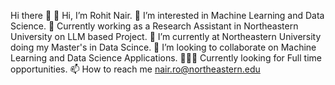  Hi there 👋
👋 Hi, I’m Rohit Nair.
👀 I’m interested in Machine Learning and Data Science.
🔬 Currently working as a Research Assistant in Northeastern University on LLM based Project.
🌱 I’m currently at Northeastern University doing my Master's in Data Scince.
💞️ I’m looking to collaborate on Machine Learning and Data Science Applications.
🧑🏻‍💻 Currently looking for Full time opportunities.
📫 How to reach me nair.ro@northeastern.edu
<!--
**ronair212/ronair212** is a ✨ _special_ ✨ repository because its `README.md` (this file) appears on your GitHub profile.

Here are some ideas to get you started:

- 🔭 I’m currently working on ...
- 🌱 I’m currently learning ...
- 👯 I’m looking to collaborate on ...
- 🤔 I’m looking for help with ...
- 💬 Ask me about ...
- 📫 How to reach me: ...
- 😄 Pronouns: ...
- ⚡ Fun fact: ...
-->
